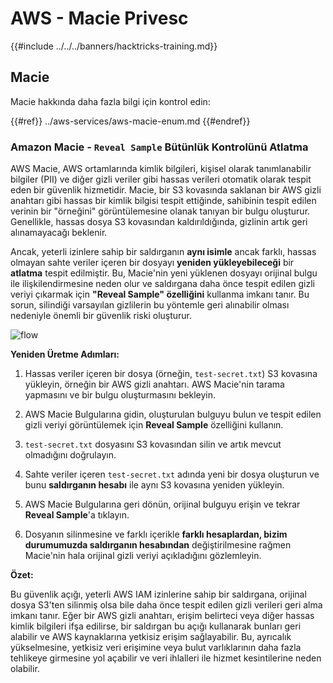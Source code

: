 # AWS - Macie Privesc

{{#include ../../../banners/hacktricks-training.md}}

## Macie

Macie hakkında daha fazla bilgi için kontrol edin:

{{#ref}}
../aws-services/aws-macie-enum.md
{{#endref}}

### Amazon Macie - `Reveal Sample` Bütünlük Kontrolünü Atlatma

AWS Macie, AWS ortamlarında kimlik bilgileri, kişisel olarak tanımlanabilir bilgiler (PII) ve diğer gizli veriler gibi hassas verileri otomatik olarak tespit eden bir güvenlik hizmetidir. Macie, bir S3 kovasında saklanan bir AWS gizli anahtarı gibi hassas bir kimlik bilgisi tespit ettiğinde, sahibinin tespit edilen verinin bir "örneğini" görüntülemesine olanak tanıyan bir bulgu oluşturur. Genellikle, hassas dosya S3 kovasından kaldırıldığında, gizlinin artık geri alınamayacağı beklenir.

Ancak, yeterli izinlere sahip bir saldırganın **aynı isimle** ancak farklı, hassas olmayan sahte veriler içeren bir dosyayı **yeniden yükleyebileceği** bir **atlatma** tespit edilmiştir. Bu, Macie'nin yeni yüklenen dosyayı orijinal bulgu ile ilişkilendirmesine neden olur ve saldırgana daha önce tespit edilen gizli veriyi çıkarmak için **"Reveal Sample" özelliğini** kullanma imkanı tanır. Bu sorun, silindiği varsayılan gizlilerin bu yöntemle geri alınabilir olması nedeniyle önemli bir güvenlik riski oluşturur.

![flow](https://github.com/user-attachments/assets/7b83f2d3-1690-41f1-98cc-05ccd0154a66)

**Yeniden Üretme Adımları:**

1. Hassas veriler içeren bir dosya (örneğin, `test-secret.txt`) S3 kovasına yükleyin, örneğin bir AWS gizli anahtarı. AWS Macie'nin tarama yapmasını ve bir bulgu oluşturmasını bekleyin.

2. AWS Macie Bulgularına gidin, oluşturulan bulguyu bulun ve tespit edilen gizli veriyi görüntülemek için **Reveal Sample** özelliğini kullanın.

3. `test-secret.txt` dosyasını S3 kovasından silin ve artık mevcut olmadığını doğrulayın.

4. Sahte veriler içeren `test-secret.txt` adında yeni bir dosya oluşturun ve bunu **saldırganın hesabı** ile aynı S3 kovasına yeniden yükleyin.

5. AWS Macie Bulgularına geri dönün, orijinal bulguyu erişin ve tekrar **Reveal Sample**'a tıklayın.

6. Dosyanın silinmesine ve farklı içerikle **farklı hesaplardan, bizim durumumuzda saldırganın hesabından** değiştirilmesine rağmen Macie'nin hala orijinal gizli veriyi açıkladığını gözlemleyin.

**Özet:**

Bu güvenlik açığı, yeterli AWS IAM izinlerine sahip bir saldırgana, orijinal dosya S3'ten silinmiş olsa bile daha önce tespit edilen gizli verileri geri alma imkanı tanır. Eğer bir AWS gizli anahtarı, erişim belirteci veya diğer hassas kimlik bilgileri ifşa edilirse, bir saldırgan bu açığı kullanarak bunları geri alabilir ve AWS kaynaklarına yetkisiz erişim sağlayabilir. Bu, ayrıcalık yükselmesine, yetkisiz veri erişimine veya bulut varlıklarının daha fazla tehlikeye girmesine yol açabilir ve veri ihlalleri ile hizmet kesintilerine neden olabilir.
